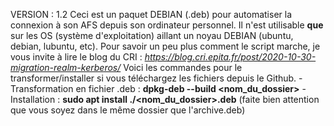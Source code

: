 VERSION : 1.2
Ceci est un paquet DEBIAN (.deb) pour automatiser la connexion à son AFS depuis son ordinateur personnel.
Il n'est utilisable **que** sur les OS (système d'exploitation) aillant un noyau DEBIAN (ubuntu, debian, lubuntu, etc).
Pour savoir un peu plus comment le script marche, je vous invite à lire le blog du CRI : _https://blog.cri.epita.fr/post/2020-10-30-migration-realm-kerberos/_
Voici les commandes pour le transformer/installer si vous téléchargez les fichiers depuis le Github.
-Transformation en fichier .deb : **dpkg-deb --build <nom_du_dossier>**
-Installation : **sudo apt install ./<nom_du_dossier>.deb** (faite bien attention que vous soyez dans le même dossier que l'archive.deb)
